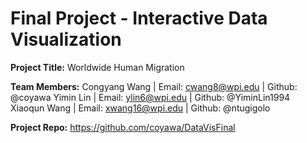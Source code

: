 Final Project - Interactive Data Visualization  
===

**Project Title:** 
Worldwide Human Migration

**Team Members:**
Congyang Wang | Email: cwang8@wpi.edu | Github: @coyawa
Yimin Lin | Email: ylin6@wpi.edu | Github: @YiminLin1994
Xiaoqun Wang | Email: xwang16@wpi.edu | Github: @ntugigolo

**Project Repo:**
https://github.com/coyawa/DataVisFinal 

